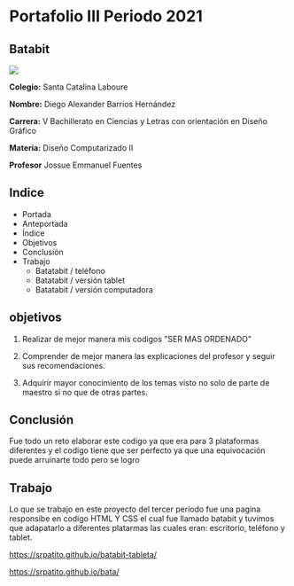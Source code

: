 # Portafolio III Periodo 2021

## Batabit
<img src=https://brolik.com/blog/wp-content/uploads/2013/05/BRO_ResponsiveDesign_Main2.png>

**Colegio:** Santa Catalina Laboure

**Nombre:** Diego Alexander Barrios Hernández

**Carrera:** V Bachillerato en Ciencias y Letras con orientación en Diseño Gráfico

**Materia:** Diseño Computarizado II

**Profesor** Jossue Emmanuel Fuentes

## Indice

- Portada
- Anteportada
- Índice
- Objetivos
- Conclusión
- Trabajo
  -  Batatabit / teléfono
  -  Batatabit / versión tablet
  -  Batatabit / versión computadora

## objetivos

1. Realizar de mejor manera mis codigos "SER MAS ORDENADO"

2. Comprender de mejor manera las explicaciones del profesor y seguir sus recomendaciones.

3. Adquirir mayor conocimiento de los temas visto no solo de parte de maestro si no que de otras partes.

## Conclusión
Fue todo un reto elaborar este codigo ya que era para 3 plataformas diferentes y el codigo tiene que ser perfecto
ya que una equivocación puede arruinarte todo pero se logro



## Trabajo

Lo que se trabajo en este proyecto del tercer periodo fue una pagina responsibe en codigo HTML Y CSS el cual fue llamado batabit y tuvimos que adapatarlo a diferentes platarmas las cuales eran: escritorio, teléfono y tablet.


https://srpatito.github.io/batabit-tableta/

https://srpatito.github.io/bata/

